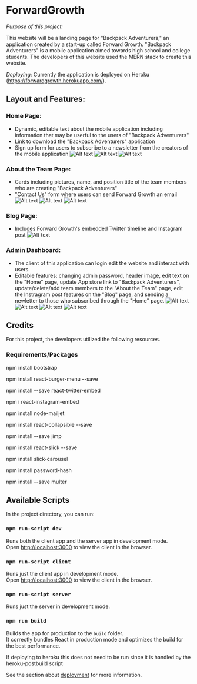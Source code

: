 # ForwardGrowth
*Purpose of this project:*

This website will be a landing page for "Backpack Adventurers," an application created by a start-up called Forward Growth. "Backpack Adventurers" is a mobile application aimed towards high school and college students. The developers of this website used the MERN stack to create this website. 

*Deploying:*
Currently the application is deployed on Heroku (https://forwardgrowth.herokuapp.com/). 

## Layout and Features:
### Home Page:
* Dynamic, editable text about the mobile application including information that may be userful to the users of "Backpack Adventurers"
* Link to download the "Backpack Adventurers" application 
* Sign up form for users to subscribe to a newsletter from the creators of the mobile application 
![Alt text](/Screenshots/HomePage1.png?raw=true "Home")
![Alt text](/Screenshots/HomePage2.png?raw=true "Home")
![Alt text](/Screenshots/HomePage3.png?raw=true "Home")

### About the Team Page: 
* Cards including pictures, name, and position title of the team members who are creating "Backpack Adventurers"
* "Contact Us" form where users can send Forward Growth an email
![Alt text](/Screenshots/About1.png?raw=true "About")
![Alt text](/Screenshots/About2.png?raw=true "About")
![Alt text](/Screenshots/About3.png?raw=true "About")

### Blog Page: 
* Includes Forward Growth's embedded Twitter timeline and Instagram post
![Alt text](/Screenshots/Blog1.png?raw=true "Blog")

### Admin Dashboard: 
* The client of this application can login edit the website and interact with users. 
* Editable features: changing admin password, header image, edit text on the "Home" page, update App store link to "Backpack Adventurers", update/delete/add team members to the "About the Team" page, edit the Instragram post features on the "Blog" page, and sending a newletter to those who subscribed through the "Home" page. 
![Alt text](/Screenshots/Admin1.png?raw=true "Admin")
![Alt text](/Screenshots/Admin2.png?raw=true "Admin")
![Alt text](/Screenshots/Admin3.png?raw=true "Admin")
![Alt text](/Screenshots/Admin4.png?raw=true "Admin")


## Credits
For this project, the developers utilized the following resources. 

### Requirements/Packages

npm install bootstrap

npm install react-burger-menu --save

npm install --save react-twitter-embed

npm i react-instagram-embed

npm install node-mailjet 

npm install react-collapsible --save

npm install --save jimp

npm install react-slick --save

npm install slick-carousel

npm install password-hash

npm install --save multer

## Available Scripts

In the project directory, you can run:

### `npm run-script dev`

Runs both the client app and the server app in development mode.<br>
Open [http://localhost:3000](http://localhost:3000) to view the client in the browser.

### `npm run-script client`

Runs just the client app in development mode.<br>
Open [http://localhost:3000](http://localhost:3000) to view the client in the browser.


### `npm run-script server`

Runs just the server in development mode.<br>


### `npm run build`

Builds the app for production to the `build` folder.<br>
It correctly bundles React in production mode and optimizes the build for the best performance.

If deploying to heroku this does not need to be run since it is handled by the heroku-postbuild script<br>

See the section about [deployment](https://facebook.github.io/create-react-app/docs/deployment) for more information.

